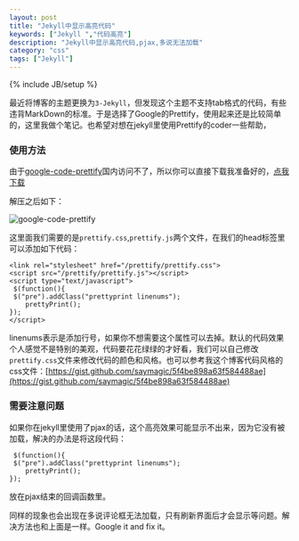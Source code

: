 ```yaml
---
layout: post
title: "Jekyll中显示高亮代码"
keywords: ["Jekyll ","代码高亮"]
description: "Jekyll中显示高亮代码,pjax,多说无法加载"
category: "css"
tags: ["Jekyll"]
---
```

{% include JB/setup %}

最近将博客的主题更换为`3-Jekyll`，但发现这个主题不支持tab格式的代码，有些违背MarkDown的标准。于是选择了Google的Prettify，使用起来还是比较简单的，这里我做个笔记。也希望对想在jekyll里使用Prettify的coder一些帮助，

### 使用方法

由于[google-code-prettify](https://code.google.com/p/google-code-prettify/)国内访问不了，所以你可以直接下载我准备好的，[点我下载](https://cdnmagic.github.io/pic/o_19e6ofgp3s931dh1pqd1qcu1u5s9.bz2)

解压之后如下：

![google-code-prettify](https://cdnmagic.github.io/pic/o_19e6oj65s1v32157eltj1if21qd9e.png)

这里面我们需要的是`prettify.css`,`prettify.js`两个文件，在我们的head标签里可以添加如下代码：

	<link rel="stylesheet" href="/prettify/prettify.css">
	<script src="/prettify/prettify.js"></script>
	<script type="text/javascript">
 	 $(function(){
   	 $("pre").addClass("prettyprint linenums");
    	prettyPrint();
  	});
	</script>
	
linenums表示是添加行号，如果你不想需要这个属性可以去掉。默认的代码效果个人感觉不是特别的美观，代码要花花绿绿的才好看，我们可以自己修改`prettify.css`文件来修改代码的颜色和风格。也可以参考我这个博客代码风格的css文件：[https://gist.github.com/saymagic/5f4be898a63f584488ae](https://gist.github.com/saymagic/5f4be898a63f584488ae)


### 需要注意问题

如果你在jekyll里使用了pjax的话，这个高亮效果可能显示不出来，因为它没有被加载，解决的办法是将这段代码：

	 $(function(){
   	 $("pre").addClass("prettyprint linenums");
    	prettyPrint();
  	});

放在pjax结束的回调函数里。

同样的现象也会出现在多说评论框无法加载，只有刷新界面后才会显示等问题。解决方法也和上面是一样。Google it and fix it。






